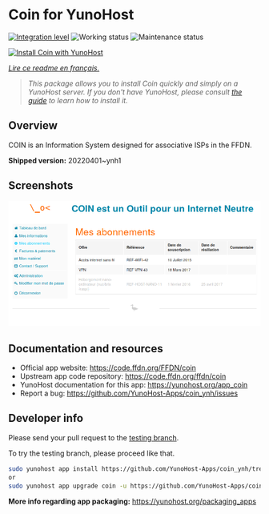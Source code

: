 <!--
N.B.: This README was automatically generated by https://github.com/YunoHost/apps/tree/master/tools/README-generator
It shall NOT be edited by hand.
-->

# Coin for YunoHost

[![Integration level](https://dash.yunohost.org/integration/coin.svg)](https://dash.yunohost.org/appci/app/coin) ![Working status](https://ci-apps.yunohost.org/ci/badges/coin.status.svg) ![Maintenance status](https://ci-apps.yunohost.org/ci/badges/coin.maintain.svg)

[![Install Coin with YunoHost](https://install-app.yunohost.org/install-with-yunohost.svg)](https://install-app.yunohost.org/?app=coin)

*[Lire ce readme en français.](./README_fr.md)*

> *This package allows you to install Coin quickly and simply on a YunoHost server.
If you don't have YunoHost, please consult [the guide](https://yunohost.org/#/install) to learn how to install it.*

## Overview

COIN is an Information System designed for associative ISPs in the FFDN.


**Shipped version:** 20220401~ynh1

## Screenshots

![Screenshot of Coin](./doc/screenshots/user-subscriptions.png)

## Documentation and resources

* Official app website: <https://code.ffdn.org/FFDN/coin>
* Upstream app code repository: <https://code.ffdn.org/ffdn/coin>
* YunoHost documentation for this app: <https://yunohost.org/app_coin>
* Report a bug: <https://github.com/YunoHost-Apps/coin_ynh/issues>

## Developer info

Please send your pull request to the [testing branch](https://github.com/YunoHost-Apps/coin_ynh/tree/testing).

To try the testing branch, please proceed like that.

``` bash
sudo yunohost app install https://github.com/YunoHost-Apps/coin_ynh/tree/testing --debug
or
sudo yunohost app upgrade coin -u https://github.com/YunoHost-Apps/coin_ynh/tree/testing --debug
```

**More info regarding app packaging:** <https://yunohost.org/packaging_apps>

